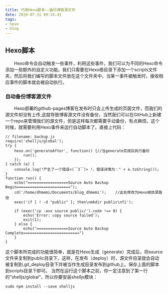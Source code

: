 ```yaml
---
title: 巧用Hexo脚本——备份博客源文件
date: 2019-07-31 09:14:41
tags:
- hexo
- blog
---
```

## Hexo脚本 ##
  Hexo命令会自动触发一些事件，利用这些事件，我们可以为不同的Hexo命令添加一些额外的自定义功能。我们只需要在Hexo根目录下添加一个scripts文件夹，然后将我们编写的脚本文件放在这个文件夹中，当某一事件被触发时，接收相应事件的脚本就会被自动执行。
<!--more-->
### 自动备份博客源文件 ###
  Hexo部署的github-pages博客在发布时只会上传生成的页面文件，而我们的源文件却没有上传,这就导致博客源文件没有备份，当然我们可以在GitHub上新建一个repo来管理我们的源文件，但是这样每次都需要手动备份，有点麻烦。这个时候，就需要利用Hexo事件来运行自动脚本了。直接上代码：
<pre><code>// filename: backup.js
require('shelljs/global');
try {
	hexo.on('generateAfter', function() {//当generate完成后执行备份
		run();
	});
} catch (e) {
	console.log("产生了一个错误<(￣3￣)> !，错误详情为：" + e.toString());
}
function run() {
	echo("==================Source Auto Backup Begin========================");
	cd('/home/dhmemi/Documents/blog_dhmemi');    //此处修改为Hexo根目录路径
	exec('if [ ! -d "public" ]; then\nmkdir public\nfi');
	
	if (exec('cp -avx source public/').code !== 0) {
		echo('Error: copy source failed');
		exit(1);
	} else {
		echo("==============Source Auto Backup Complete=========================")
	}
}
</pre></code>
这个脚本所完成的功能很简单，就是在Hexo生成（generate）完成后，将source文件夹复制到public目录下，这样，在发布（deploy）时，源文件目录就会自动被复制到.git_deploy目录下并被当作生成目录发布到github上。保存上面的脚本到scripts目录下即可。
当然在运行这个脚本之前，你一定注意到了第一行的”shelljs/global”，所以你要安装shelljs模块：
<pre><code>sudo npm install --save shelljs
</pre></code>